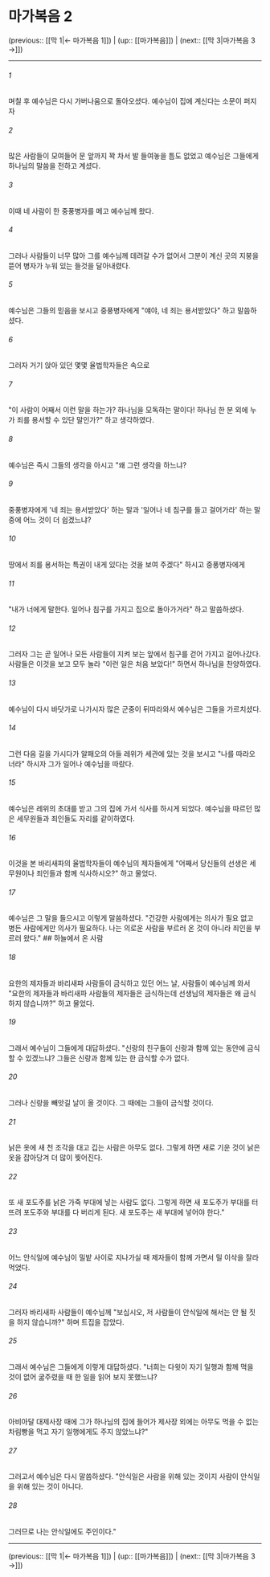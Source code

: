 # 마가복음 2

(previous:: [[막 1|← 마가복음 1]]) | (up:: [[마가복음]]) | (next:: [[막 3|마가복음 3 →]])

***




###### 1 

며칠 후 예수님은 다시 가버나움으로 돌아오셨다. 예수님이 집에 계신다는 소문이 퍼지자 



###### 2 

많은 사람들이 모여들어 문 앞까지 꽉 차서 발 들여놓을 틈도 없었고 예수님은 그들에게 하나님의 말씀을 전하고 계셨다. 



###### 3 

이때 네 사람이 한 중풍병자를 메고 예수님께 왔다. 



###### 4 

그러나 사람들이 너무 많아 그를 예수님께 데려갈 수가 없어서 그분이 계신 곳의 지붕을 뜯어 병자가 누워 있는 들것을 달아내렸다. 



###### 5 

예수님은 그들의 믿음을 보시고 중풍병자에게 "얘야, 네 죄는 용서받았다" 하고 말씀하셨다. 



###### 6 

그러자 거기 앉아 있던 몇몇 율법학자들은 속으로 



###### 7 

"이 사람이 어째서 이런 말을 하는가? 하나님을 모독하는 말이다! 하나님 한 분 외에 누가 죄를 용서할 수 있단 말인가?" 하고 생각하였다. 



###### 8 

예수님은 즉시 그들의 생각을 아시고 "왜 그런 생각을 하느냐? 



###### 9 

중풍병자에게 '네 죄는 용서받았다' 하는 말과 '일어나 네 침구를 들고 걸어가라' 하는 말 중에 어느 것이 더 쉽겠느냐? 



###### 10 

땅에서 죄를 용서하는 특권이 내게 있다는 것을 보여 주겠다" 하시고 중풍병자에게 



###### 11 

"내가 너에게 말한다. 일어나 침구를 가지고 집으로 돌아가거라" 하고 말씀하셨다. 



###### 12 

그러자 그는 곧 일어나 모든 사람들이 지켜 보는 앞에서 침구를 걷어 가지고 걸어나갔다. 사람들은 이것을 보고 모두 놀라 "이런 일은 처음 보았다!" 하면서 하나님을 찬양하였다. 



###### 13 

예수님이 다시 바닷가로 나가시자 많은 군중이 뒤따라와서 예수님은 그들을 가르치셨다. 



###### 14 

그런 다음 길을 가시다가 알패오의 아들 레위가 세관에 있는 것을 보시고 "나를 따라오너라" 하시자 그가 일어나 예수님을 따랐다. 



###### 15 

예수님은 레위의 초대를 받고 그의 집에 가서 식사를 하시게 되었다. 예수님을 따르던 많은 세무원들과 죄인들도 자리를 같이하였다. 



###### 16 

이것을 본 바리새파의 율법학자들이 예수님의 제자들에게 "어째서 당신들의 선생은 세무원이나 죄인들과 함께 식사하시오?" 하고 물었다. 



###### 17 

예수님은 그 말을 들으시고 이렇게 말씀하셨다. "건강한 사람에게는 의사가 필요 없고 병든 사람에게만 의사가 필요하다. 나는 의로운 사람을 부르러 온 것이 아니라 죄인을 부르러 왔다." ## 하늘에서 온 사람 



###### 18 

요한의 제자들과 바리새파 사람들이 금식하고 있던 어느 날, 사람들이 예수님께 와서 "요한의 제자들과 바리새파 사람들의 제자들은 금식하는데 선생님의 제자들은 왜 금식하지 않습니까?" 하고 물었다. 



###### 19 

그래서 예수님이 그들에게 대답하셨다. "신랑의 친구들이 신랑과 함께 있는 동안에 금식할 수 있겠느냐? 그들은 신랑과 함께 있는 한 금식할 수가 없다. 



###### 20 

그러나 신랑을 빼앗길 날이 올 것이다. 그 때에는 그들이 금식할 것이다. 



###### 21 

낡은 옷에 새 천 조각을 대고 깁는 사람은 아무도 없다. 그렇게 하면 새로 기운 것이 낡은 옷을 잡아당겨 더 많이 찢어진다. 



###### 22 

또 새 포도주를 낡은 가죽 부대에 넣는 사람도 없다. 그렇게 하면 새 포도주가 부대를 터뜨려 포도주와 부대를 다 버리게 된다. 새 포도주는 새 부대에 넣어야 한다." 



###### 23 

어느 안식일에 예수님이 밀밭 사이로 지나가실 때 제자들이 함께 가면서 밀 이삭을 잘라 먹었다. 



###### 24 

그러자 바리새파 사람들이 예수님께 "보십시오, 저 사람들이 안식일에 해서는 안 될 짓을 하지 않습니까?" 하며 트집을 잡았다. 



###### 25 

그래서 예수님은 그들에게 이렇게 대답하셨다. "너희는 다윗이 자기 일행과 함께 먹을 것이 없어 굶주렸을 때 한 일을 읽어 보지 못했느냐? 



###### 26 

아비아달 대제사장 때에 그가 하나님의 집에 들어가 제사장 외에는 아무도 먹을 수 없는 차림빵을 먹고 자기 일행에게도 주지 않았느냐?" 



###### 27 

그러고서 예수님은 다시 말씀하셨다. "안식일은 사람을 위해 있는 것이지 사람이 안식일을 위해 있는 것이 아니다. 



###### 28 

그러므로 나는 안식일에도 주인이다."

***

(previous:: [[막 1|← 마가복음 1]]) | (up:: [[마가복음]]) | (next:: [[막 3|마가복음 3 →]])
